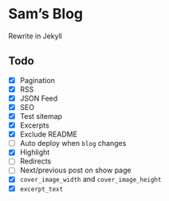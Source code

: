 # Sam’s Blog

Rewrite in Jekyll

## Todo

- [x] Pagination
- [x] RSS
- [x] JSON Feed
- [x] SEO
- [x] Test sitemap
- [x] Excerpts
- [x] Exclude README
- [ ] Auto deploy when `blog` changes
- [x] Highlight
- [ ] Redirects
- [ ] Next/previous post on show page
- [x] `cover_image_width` and `cover_image_height`
- [x] `excerpt_text`
